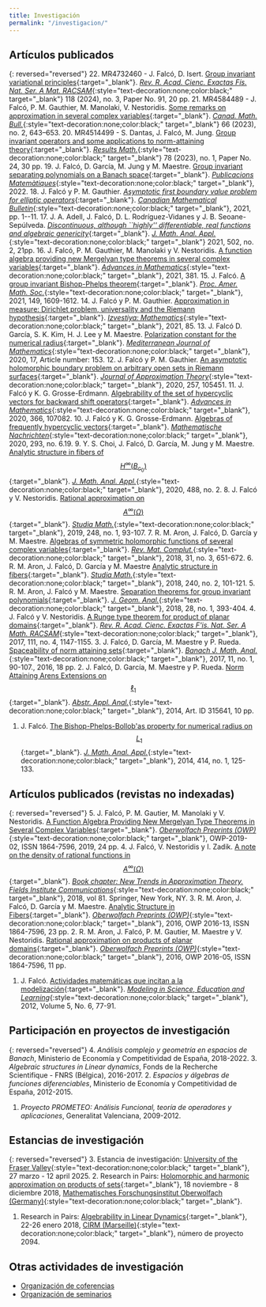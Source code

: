 ```yaml
---
title: Investigación
permalink: "/investigacion/"
---
```


## Artículos publicados

{: reversed="reversed"}
22. MR4732460 - J. Falcó, D. Isert. [Group invariant variational principles](https://mathscinet.ams.org/mathscinet-getitem?mr=4732460){:target="_blank"}. [_Rev. R. Acad. Cienc. Exactas Fís. Nat. Ser. A Mat. RACSAM_](https://link.springer.com/journal/13398){:style="text-decoration:none;color:black;" target="_blank"} 118 (2024), no. 3, Paper No. 91, 20 pp.
21. MR4584489 - J. Falcó, P. M. Gauthier, M. Manolaki, V. Nestoridis. [Some remarks on approximation in several complex variables](https://mathscinet.ams.org/mathscinet-getitem?mr=4584489){:target="_blank"}. [_Canad. Math. Bull._](https://www.cambridge.org/core/journals/canadian-mathematical-bulletin){:style="text-decoration:none;color:black;" target="_blank"} 66 (2023), no. 2, 643–653.
20. MR4514499 - S. Dantas, J. Falcó, M. Jung. [Group invariant operators and some applications to norm-attaining theory](https://mathscinet.ams.org/mathscinet-getitem?mr=4514499){:target="_blank"}. [_Results Math._](https://link.springer.com/journal/944){:style="text-decoration:none;color:black;" target="_blank"} 78 (2023), no. 1, Paper No. 24, 30 pp.
19. J. Falcó, D. García, M. Jung y M. Maestre. [Group invariant separating polynomials on a Banach space](){:target="_blank"}. [_Publicacions Matemàtiques_](https://mat.uab.cat/pubmat/){:style="text-decoration:none;color:black;" target="_blank"}, 2022.
18. J. Falcó y P. M. Gauthier. [_Asymptotic first boundary value problem for elliptic operators_](https://www.cambridge.org/core/journals/canadian-mathematical-bulletin/article/asymptotic-first-boundary-value-problem-for-elliptic-operators/8022DFD1A994B28C07C271427D1B8A2C){:target="_blank"}. [_Canadian Mathematical Bulletin_](https://www.cambridge.org/core/journals/canadian-mathematical-bulletin){:style="text-decoration:none;color:black;" target="_blank"}, 2021, pp. 1--11.
17. J. A. Adell, J. Falcó, D. L. Rodríguez-Vidanes y J. B. Seoane-Sepúlveda. [_Discontinuous, although ``highly'' differentiable, real functions and algebraic genericity_](https://www.sciencedirect.com/science/article/pii/S0022247X21003437){:target="_blank"}. [_J. Math. Anal. Appl._](http://www.sciencedirect.com/science/journal/0022247X){:style="text-decoration:none;color:black;" target="_blank"} 2021, 502, no. 2, 21pp.
16. J. Falcó, P. M. Gauthier, M. Manolaki y V. Nestoridis. [A function algebra providing new Mergelyan type theorems in several complex variables](https://www.sciencedirect.com/science/article/pii/S0001870821000876){:target="_blank"}. [_Advances in Mathematics_](https://www.journals.elsevier.com/advances-in-mathematics){:style="text-decoration:none;color:black;" target="_blank"}, 2021, 381.
15. J. Falcó. [A group invariant Bishop-Phelps theorem](https://www.ams.org/journals/proc/0000-000-00/S0002-9939-2021-15321-5/){:target="_blank"}. [_Proc. Amer. Math. Soc._](https://www.ams.org/publications/journals/journalsframework/proc){:style="text-decoration:none;color:black;" target="_blank"}, 2021, 149, 1609-1612.
14. J. Falcó y P. M. Gauthier. [Approximation in measure: Dirichlet problem, universality and the Riemann hypothesis](https://www.turpion.org/php/paper.phtml?journal_id=im&paper_id=3056){:target="_blank"}. [_Izvestiya: Mathematics_](https://iopscience.iop.org/journal/1064-5632){:style="text-decoration:none;color:black;" target="_blank"}, 2021, 85.
13. J. Falcó D. García, S. K. Kim, H. J. Lee y M. Maestre. [Polarization constant for the numerical radius](https://link.springer.com/article/10.1007/s00009-020-01597-1){:target="_blank"}. [_Mediterranean Journal of Mathematics_](https://www.springer.com/journal/9){:style="text-decoration:none;color:black;" target="_blank"}, 2020, 17, Article number: 153.
12. J. Falcó y P. M. Gauthier. [An asymptotic holomorphic boundary problem on arbitrary open sets in Riemann surfaces](https://www.sciencedirect.com/science/article/abs/pii/S0021904520300873){:target="_blank"}. [_Journal of Approximation Theory_](https://www.sciencedirect.com/journal/journal-of-approximation-theory){:style="text-decoration:none;color:black;" target="_blank"}, 2020, 257, 105451.
11. J. Falcó y K. G. Grosse-Erdmann. [Algebrability of the set of hypercyclic vectors for backward shift operators](https://www.sciencedirect.com/science/article/abs/pii/S0001870820301080?via\%3Dihub){:target="_blank"}. [_Advances in Mathematics_](https://www.journals.elsevier.com/advances-in-mathematics){:style="text-decoration:none;color:black;" target="_blank"}, 2020, 366, 107082.
10. J. Falcó y K. G. Grosse-Erdmann. [Algebras of frequently hypercyclic vectors](https://onlinelibrary.wiley.com/doi/abs/10.1002/mana.201900184){:target="_blank"}. [_Mathematische Nachrichten_](https://onlinelibrary.wiley.com/journal/15222616){:style="text-decoration:none;color:black;" target="_blank"}, 2020, 293, no. 6.19. 
9. Y. S. Choi, J. Falcó, D. García, M. Jung y M. Maestre. [Analytic structure in fibers of $$H^\infty (B_{c_0})$$](https://www.sciencedirect.com/science/article/abs/pii/S0022247X2030250X?via\%3Dihub){:target="_blank"}. [_J. Math. Anal. Appl._](https://www.sciencedirect.com/journal/journal-of-mathematical-analysis-and-applications){:style="text-decoration:none;color:black;" target="_blank"}, 2020, 488, no. 2.
8. J. Falcó y V. Nestoridis. [Rational approximation on $$A^{\infty}(\Omega)$$](https://www.impan.pl/en/publishing-house/journals-and-series/studia-mathematica/all/248/1/112802/rational-approximation-on-a-infty-varomega){:target="_blank"}. [_Studia Math._](https://www.impan.pl/pl/wydawnictwa/czasopisma-i-serie-wydawnicze/studia-mathematica){:style="text-decoration:none;color:black;" target="_blank"}, 2019, 248, no. 1, 93-107.
7. R. M. Aron, J. Falcó, D. García y M. Maestre. [Algebras of symmetric holomorphic functions of several complex variables](https://link.springer.com/article/10.1007/s13163-018-0261-x){:target="_blank"}. [_Rev. Mat. Complut._](https://link.springer.com/journal/13163){:style="text-decoration:none;color:black;" target="_blank"}, 2018, 31, no. 3, 651-672.
6. R. M. Aron, J. Falcó, D. García y M. Maestre [Analytic structure in fibers](https://www.impan.pl/pl/wydawnictwa/czasopisma-i-serie-wydawnicze/studia-mathematica/all/240/2/92294/analytic-structure-in-fibers){:target="_blank"}. [_Studia Math._](https://www.impan.pl/pl/wydawnictwa/czasopisma-i-serie-wydawnicze/studia-mathematica){:style="text-decoration:none;color:black;" target="_blank"}, 2018, 240, no. 2, 101-121.
5. R. M. Aron, J. Falcó y M. Maestre. [Separation theorems for group invariant polynomials](https://link.springer.com/article/10.1007/s12220-017-9825-0){:target="_blank"}. [_J. Geom. Anal._](https://link.springer.com/journal/12220){:style="text-decoration:none;color:black;" target="_blank"}, 2018, 28, no. 1, 393-404.
4. J. Falcó y V. Nestoridis. [A Runge type theorem for product of planar domains](http://link.springer.com/article/10.1007/s13398-016-0353-8){:target="_blank"}. [_Rev. R. Acad. Cienc. Exactas F\'is. Nat. Ser. A Math. RACSAM_](https://link.springer.com/journal/13398){:style="text-decoration:none;color:black;" target="_blank"}, 2017, 111, no. 4, 1147-1155.
3. J. Falcó, D. García, M. Maestre y P. Rueda. [Spaceability of norm attaining sets](http://projecteuclid.org/euclid.bjma/1478746988){:target="_blank"}. [_Banach J. Math. Anal._](https://projecteuclid.org/info/euclid.bjma){:style="text-decoration:none;color:black;" target="_blank"}, 2017, 11, no. 1, 90-107., 2016, 18 pp. 
2. J. Falcó, D. García, M. Maestre y P. Rueda. [Norm Attaining Arens Extensions on $$\ell_1$$](http://www.hindawi.com/journals/aaa/2014/315641/){:target="_blank"}. [_Abstr. Appl. Anal._](http://www.hindawi.com/journals/aaa/){:style="text-decoration:none;color:black;" target="_blank"}, 2014, Art. ID 315641, 10 pp.
1. J. Falcó. [The Bishop-Phelps-Bollob\'as property for numerical radius on $$L_1$$](http://www.sciencedirect.com/science/article/pii/S0022247X13011542){:target="_blank"}. [_J. Math. Anal. Appl._](http://www.sciencedirect.com/science/journal/0022247X){:style="text-decoration:none;color:black;" target="_blank"}, 2014, 414, no. 1, 125-133.

## Artículos publicados (revistas no indexadas)

{: reversed="reversed"}
5. J. Falcó, P. M. Gautier, M. Manolaki y V. Nestoridis. [A Function Algebra Providing New Mergelyan Type Theorems in Several Complex Variables](https://publications.mfo.de/handle/mfo/1401){:target="_blank"}. [_Oberwolfach Preprints (OWP)_](https://publications.mfo.de/handle/mfo/1397){:style="text-decoration:none;color:black;" target="_blank"}, OWP-2019-02, ISSN 1864-7596, 2019, 24 pp.
4. J. Falcó, V. Nestoridis y I. Zadik. [A note on the density of rational functions in $$A^{\infty}(\Omega)$$](https://link.springer.com/chapter/10.1007/978-1-4939-7543-3_2){:target="_blank"}. [_Book chapter: New Trends in Approximation Theory. Fields Institute Communications_](https://link.springer.com/book/10.1007/978-1-4939-7543-3){:style="text-decoration:none;color:black;" target="_blank"}, 2018, vol 81. Springer, New York, NY. 
3. R. M. Aron, J. Falcó, D. García y M. Maestre. [Analytic Structure in Fibers](https://publications.mfo.de/handle/mfo/1123){:target="_blank"}. [_Oberwolfach Preprints (OWP)_](https://publications.mfo.de/handle/mfo/19){:style="text-decoration:none;color:black;" target="_blank"}, 2016, OWP 2016-13, ISSN 1864-7596, 23 pp.
2. R. M. Aron, J. Falcó, P. M. Gautier, M. Maestre y V. Nestoridis. [Rational approximation on products of planar domains](https://publications.mfo.de/handle/mfo/1115){:target="_blank"}. [_Oberwolfach Preprints (OWP)_](https://publications.mfo.de/handle/mfo/19){:style="text-decoration:none;color:black;" target="_blank"}, 2016, OWP 2016-05, ISSN 1864-7596, 11 pp.
1. J. Falcó. [Actividades matemáticas que incitan a la modelización](https://polipapers.upv.es/index.php/MSEL/article/view/2135){:target="_blank"}. [_Modeling in Science, Education and Learning_](https://polipapers.upv.es/index.php/MSEL/index){:style="text-decoration:none;color:black;" target="_blank"}, 2012, Volume 5, No. 6, 77-91.
 
## Participación en proyectos de investigación

{: reversed="reversed"}
4. _Análisis complejo y geometría en espacios de Banach_, Ministerio de Economía y Competitividad de España, 2018-2022.
3. _Algebraic structures in Linear dynamics_, Fonds de la Recherche Scientifique - FNRS (Bélgica), 2016-2017.
2. _Espacios y álgebras de funciones diferenciables_, Ministerio de Economía y Competitividad de España, 2012-2015.
1. _Proyecto PROMETEO: Análisis Funcional, teoría de operadores y aplicaciones_, Generalitat Valenciana, 2009-2012.


## Estancias de investigación

{: reversed="reversed"}
3. Estancia de investigación: [University of the Fraser Valley](https://www.ufv.ca/math/){:style="text-decoration:none;color:black;" target="_blank"}, 27 marzo - 12 april 2025.
2. Research in Pairs: [Holomorphic and harmonic approximation on products of sets](https://www.mfo.de/scientific-program/long-term/research-in-pairs/rip-2018.pdf){:target="_blank"}, 18 noviembre - 8 diciembre 2018, [Mathematisches Forschungsinstitut Oberwolfach (Germany)](https://www.mfo.de/){:style="text-decoration:none;color:black;" target="_blank"}.
1. Research in Pairs: [Algebrability in Linear Dynamics](https://conferences.cirm-math.fr/2094.html){:target="_blank"}, 22-26 enero 2018, [CIRM (Marseille)](https://www.cirm-math.com){:style="text-decoration:none;color:black;" target="_blank"}, número de proyecto 2094.


## Otras actividades de investigación

- [Organización de coferencias](/Conferences/)
- [Organización de seminarios](/Seminar/UV-UPV/)